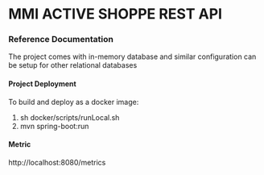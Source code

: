 # MMI ACTIVE SHOPPE REST API

### Reference Documentation

The project comes with in-memory database and similar
configuration can be setup for other relational databases

#### Project Deployment

To build and deploy as a docker image:

1) sh docker/scripts/runLocal.sh
2) mvn spring-boot:run

#### Metric

http://localhost:8080/metrics



